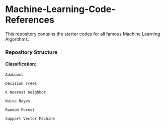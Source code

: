 # Machine-Learning-Code-References

This repository contains the starter codes for all famous Machine Learning Algorithms.

### Repository Structure

#### Classification:

    Adaboost
    
    Decision Trees
    
    K Nearest neighbor
    
    Naive Bayes
    
    Random Forest
    
    Support Vector Machine
    